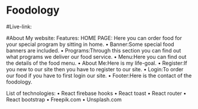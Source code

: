 # Foodology

#Live-link:

#About My website:
Features: 
HOME PAGE:
Here you can order food for your special program by sitting in home.
•	Banner:Some special food banners are included.
•	Programs:Through this section you can find out what programs we deliver our food service.
•	Menu:Here you can find out the details of the food menu.
•	About Me:Here is my life-goal.
•	Register:If you new to our site then you have to register to our site. 
•	Login:To order our food if you have to first login our site.
•	Footer:Here is the contact of the foodology.

List of technologies:
•	React firebase hooks
•	React toast
•	React router
•	React bootstrap
•	Freepik.com
•	Unsplash.com


